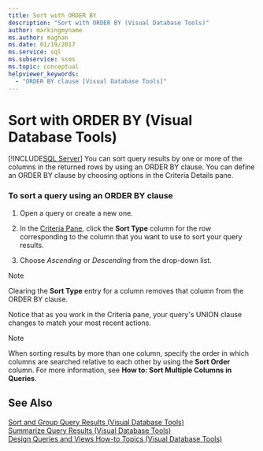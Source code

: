 ```yaml
---
title: Sort with ORDER BY
description: "Sort with ORDER BY (Visual Database Tools)"
author: markingmyname
ms.author: maghan
ms.date: 01/19/2017
ms.service: sql
ms.subservice: ssms
ms.topic: conceptual
helpviewer_keywords:
  - "ORDER BY clause [Visual Database Tools]"
---
```

# Sort with ORDER BY (Visual Database Tools)
[!INCLUDE[SQL Server](../../includes/applies-to-version/sqlserver.md)]
You can sort query results by one or more of the columns in the returned rows by using an ORDER BY clause. You can define an ORDER BY clause by choosing options in the Criteria Details pane.  
  
### To sort a query using an ORDER BY clause  
  
1.  Open a query or create a new one.  
  
2.  In the [Criteria Pane](../../ssms/visual-db-tools/criteria-pane-visual-database-tools.md), click the **Sort Type** column for the row corresponding to the column that you want to use to sort your query results.  
  
3.  Choose *Ascending* or *Descending* from the drop-down list.  
  
> [!NOTE]  
> Clearing the **Sort Type** entry for a column removes that column from the ORDER BY clause.  
  
Notice that as you work in the Criteria pane, your query's UNION clause changes to match your most recent actions.  
  
> [!NOTE]  
> When sorting results by more than one column, specify the order in which columns are searched relative to each other by using the **Sort Order** column. For more information, see **How to: Sort Multiple Columns in Queries**.  
  
## See Also  
[Sort and Group Query Results &#40;Visual Database Tools&#41;](../../ssms/visual-db-tools/sort-and-group-query-results-visual-database-tools.md)  
[Summarize Query Results &#40;Visual Database Tools&#41;](../../ssms/visual-db-tools/summarize-query-results-visual-database-tools.md)  
[Design Queries and Views How-to Topics &#40;Visual Database Tools&#41;](../../ssms/visual-db-tools/design-queries-and-views-how-to-topics-visual-database-tools.md)  
  
